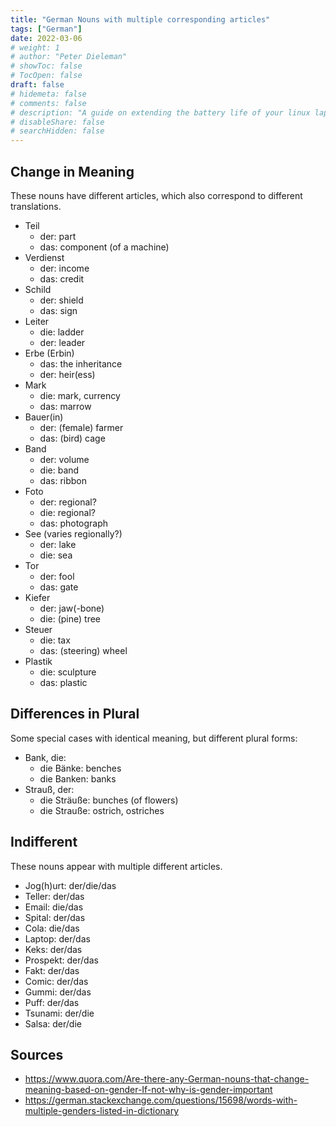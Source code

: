 ```yaml
---
title: "German Nouns with multiple corresponding articles"
tags: ["German"]
date: 2022-03-06
# weight: 1
# author: "Peter Dieleman"
# showToc: false
# TocOpen: false
draft: false
# hidemeta: false
# comments: false
# description: "A guide on extending the battery life of your linux laptop"
# disableShare: false
# searchHidden: false
---
```


## Change in Meaning

These nouns have different articles, which also correspond to different translations.

- Teil
  - der: part
  - das: component (of a machine)
- Verdienst
  - der: income
  - das: credit
- Schild
  - der: shield
  - das: sign
- Leiter
  - die: ladder
  - der: leader
- Erbe (Erbin)
  - das: the inheritance
  - der: heir(ess)
- Mark
  - die: mark, currency
  - das: marrow
- Bauer(in)
  - der: (female) farmer
  - das: (bird) cage
- Band
  - der: volume
  - die: band
  - das: ribbon
- Foto
  - der: regional?
  - die: regional?
  - das: photograph
- See (varies regionally?)
  - der: lake
  - die: sea
- Tor
  - der: fool
  - das: gate
- Kiefer
  - der: jaw(-bone)
  - die: (pine) tree
- Steuer
  - die: tax
  - das: (steering) wheel
- Plastik
  - die: sculpture
  - das: plastic

## Differences in Plural

Some special cases with identical meaning, but different plural forms:

- Bank, die:
  - die Bänke: benches
  - die Banken: banks
- Strauß, der:
  - die Sträuße: bunches (of flowers)
  - die Strauße: ostrich, ostriches

## Indifferent

These nouns appear with multiple different articles.

- Jog(h)urt: der/die/das
- Teller: der/das
- Email: die/das
- Spital: der/das
- Cola: die/das
- Laptop: der/das
- Keks: der/das
- Prospekt: der/das
- Fakt: der/das
- Comic: der/das
- Gummi: der/das
- Puff: der/das
- Tsunami: der/die
- Salsa: der/die

## Sources

- <https://www.quora.com/Are-there-any-German-nouns-that-change-meaning-based-on-gender-If-not-why-is-gender-important>
- <https://german.stackexchange.com/questions/15698/words-with-multiple-genders-listed-in-dictionary>
